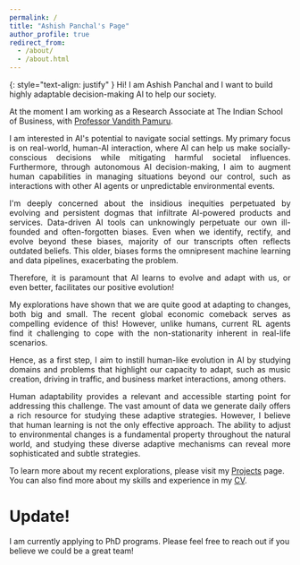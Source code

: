 ```yaml
---
permalink: /
title: "Ashish Panchal's Page"
author_profile: true
redirect_from: 
  - /about/
  - /about.html
---
```

{: style="text-align: justify" }
Hi!
I am Ashish Panchal and I want to build highly adaptable decision-making  AI to help our society.

At the moment I am working as a Research Associate at The Indian School of Business, with [Professor Vandith Pamuru](https://www.isb.edu/en/research-thought-leadership/faculty/faculty-directory/vandith-pamuru.html).

<p style="text-align: justify;"> I am interested in AI's potential to navigate social settings. My primary focus is on real-world, human-AI interaction, where AI can help us make socially-conscious decisions while mitigating harmful societal influences. Furthermore, through autonomous AI decision-making, I aim to augment human capabilities in managing situations beyond our control, such as interactions with other AI agents or unpredictable environmental events.</p>

<p style="text-align: justify;">I'm deeply concerned about the insidious inequities perpetuated by evolving and persistent dogmas that infiltrate AI-powered products and services. Data-driven AI tools can unknowingly perpetuate our own ill-founded and often-forgotten biases. Even when we identify, rectify, and evolve beyond these biases, majority of our transcripts often reflects outdated beliefs. This older, biases forms the omnipresent machine learning and data pipelines, exacerbating the problem.</p>

<p style="text-align: justify;">Therefore, it is paramount that AI learns to evolve and adapt with us, or even better, facilitates our positive evolution!</p>

<p style="text-align: justify;">My explorations have shown that we are quite good at adapting to changes, both big and small. The recent global economic comeback serves as compelling evidence of this! However, unlike humans, current RL agents find it challenging to cope with the non-stationarity inherent in real-life scenarios.</p>

<p style="text-align: justify;">Hence, as a first step, I aim to instill human-like evolution in AI by studying domains and problems that highlight our capacity to adapt, such as music creation, driving in traffic, and business market interactions, among others.</p>

<p style="text-align: justify;">Human adaptability provides a relevant and accessible starting point for addressing this challenge. The vast amount of data we generate daily offers a rich resource for studying these adaptive strategies. However, I believe that human learning is not the only effective approach. The ability to adjust to environmental changes is a fundamental property throughout the natural world, and studying these diverse adaptive mechanisms can reveal more sophisticated and subtle strategies.</p>

  
To learn more about my recent explorations, please visit my [Projects](https://ashishpanchal33.github.io/publications/) page. You can also find more about my skills and experience in my [CV](https://ashishpanchal33.github.io/cv/).


Update!
======
I am currently applying to PhD programs. 
Please feel free to reach out if you believe we could be a great team!
